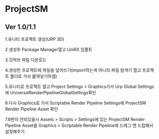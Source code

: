 # ProjectSM
## Ver 1.0/1.1
1.유니티 프로젝트 생성(URP 3D)

2.생성후 Package Manager열고 UniRX 임폴트

3.깃허브 파일 다운로드

4.생성한 프로젝트에 파일을 덮어쓰기(import하는게 아니라 파일 탐색기 열고 프로젝트 폴더로 가서 붙여넣기하셈)

5.유니티로 프로젝트 열고 Project Settings > Graphics가서 Urp Global Settings에 UniversalRenderPipelineGlobalSettings확인

6.다시 Graphics로 가서 Scriptable Render Pipeline Settings에 ProjectSM Render Pipeline Asset 확인

7.6번이 안되있을시 Assets > Scripts > Settings에 있는 ProjectSM Render Pipeline Asset을 Graphics > Scriptable Render Pipeline에 드래그 앤 드랍해서 설정해주기
